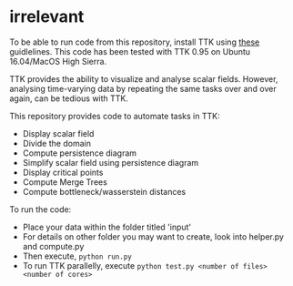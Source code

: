 # irrelevant

To be able to run code from this repository, install TTK using [these](https://topology-tool-kit.github.io/installation.html) guidlelines. This code has been tested with TTK 0.95 on Ubuntu 16.04/MacOS High Sierra. 

TTK provides the ability to visualize and analyse scalar fields.
However, analysing time-varying data by repeating the same tasks over and over again, can be tedious with TTK.

This repository provides code to automate tasks in TTK:

- Display scalar field
- Divide the domain
- Compute persistence diagram
- Simplify scalar field using persistence diagram
- Display critical points
- Compute Merge Trees
- Compute bottleneck/wasserstein distances

To run the code:

- Place your data within the folder titled 'input'
- For details on other folder you may want to create, look into helper.py and compute.py
- Then execute, `python run.py`
- To run TTK parallelly, execute `python test.py <number of files> <number of cores>`
